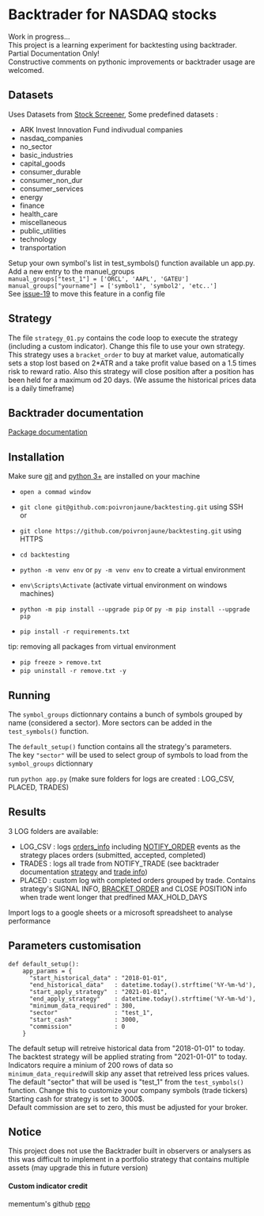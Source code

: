 # Backtrader for NASDAQ stocks

Work in progress...  
This project is a learning experiment for backtesting using backtrader.  
Partial Documentation Only!  
Constructive comments on pythonic improvements or backtrader usage are welcomed.
   
## Datasets
Uses Datasets from [Stock Screener](https://github.com/poivronjaune/stock_screener/tree/main/DATASETS), Some predefined datasets :
- ARK Invest Innovation Fund indivudual companies
- nasdaq_companies 
- no_sector        
- basic_industries 
- capital_goods    
- consumer_durable 
- consumer_non_dur 
- consumer_services
- energy           
- finance          
- health_care      
- miscellaneous    
- public_utilities 
- technology       
- transportation   
  
Setup your own symbol's list in test_symbols() function available un app.py.
Add a new entry to the manuel_groups  
  ``manual_groups["test_1"] = ['ORCL', 'AAPL', 'GATEU']``
  ``manual_groups["yourname"] = ['symbol1', 'symbol2', 'etc..']``  
  See [issue-19](https://github.com/poivronjaune/backtesting/issues/19) to move this feature in a config file  



## Strategy
The file ``strategy_01.py`` contains the code loop to execute the strategy (including a custom indicator). Change this file to use your own strategy.  
This strategy uses a ``bracket_order`` to buy at market value, automatically sets a stop lost based on 2*ATR and a take profit value based on a 1.5 times risk to reward ratio. Also this strategy will close position after a position has been held for a maximum od 20 days. (We assume the historical prices data is a daily timeframe)  

## Backtrader documentation
[Package documentation](https://www.backtrader.com/docu/)


## Installation  
Make sure [git](https://gitforwindows.org/) and [python 3+](https://www.python.org/downloads/) are installed on your machine  
- ``open a commad window``
- ``git clone git@github.com:poivronjaune/backtesting.git`` using SSH  
or  
- ``git clone https://github.com/poivronjaune/backtesting.git`` using HTTPS  
  
- ``cd backtesting``  
- ``python -m venv env``  or ``py -m venv env`` to create a virtual environment  
- ``env\Scripts\Activate`` (activate virtual environment on windows machines)  
- ``python -m pip install --upgrade pip`` or ``py -m pip install --upgrade pip``  
- ``pip install -r requirements.txt``  
  
tip: removing all packages from virtual environment  
- ``pip freeze > remove.txt``  
- ``pip uninstall -r remove.txt -y``  
  
  
## Running
The ``symbol_groups`` dictionnary contains a bunch of symbols grouped by name (considered a sector). More sectors can be added in the ``test_symbols()`` function.  

The ``default_setup()`` function contains all the strategy's parameters.  
The key ``"sector"`` will be used to select group of symbols to load from the ``symbol_groups`` dictionnary
  
run ``python app.py`` (make sure folders for logs are created : LOG_CSV, PLACED, TRADES)

## Results
3 LOG folders are available:
- LOG_CSV : logs [orders_info](https://www.backtrader.com/docu/order/) including [NOTIFY_ORDER](https://www.backtrader.com/docu/strategy/) events as the strategy places orders (submitted, accepted, completed)
- TRADES : logs all trade from NOTIFY_TRADE (see backtrader documentation [strategy](https://www.backtrader.com/docu/strategy/) and [trade info](https://www.backtrader.com/docu/trade/))
- PLACED : custom log with completed orders grouped by trade. Contains strategy's SIGNAL INFO, [BRACKET ORDER](https://www.backtrader.com/docu/order-creation-execution/bracket/bracket/) and CLOSE POSITION info when trade went longer that predfined MAX_HOLD_DAYS

Import logs to a google sheets or a microsoft spreadsheet to analyse performance  
  
## Parameters customisation  
```
def default_setup():
    app_params = {
      "start_historical_data" : "2018-01-01",                            
      "end_historical_data"   : datetime.today().strftime('%Y-%m-%d'),   
      "start_apply_strategy"  : "2021-01-01",                            
      "end_apply_strategy"    : datetime.today().strftime('%Y-%m-%d'),
      "minimum_data_required" : 300,
      "sector"                : "test_1",
      "start_cash"            : 3000,
      "commission"            : 0
    }  
```    
The default setup will retreive historical data from "2018-01-01" to today.  
The backtest strategy will be applied strating from "2021-01-01" to today.  
Indicators require a minium of 200 rows of data so ``minimum_data_required``will skip any asset that retreived less prices values.  
The default "sector" that will be used is "test_1" from the ``test_symbols()`` function. Change this to customize your company symbols (trade tickers)
Starting cash for strategy is set to 3000$.  
Default commission are set to zero, this must be adjusted for your broker.  

  
## Notice
This project does not use the Backtrader built in observers or analysers as this was difficult to implement in a portfolio strategy that contains multiple assets (may upgrade this in future version)  

#### Custom indicator credit  
mementum's github [repo](https://github.com/mementum/backtrader/pull/374/files)
